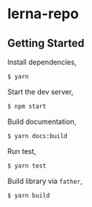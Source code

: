 # lerna-repo

## Getting Started

Install dependencies,

```bash
$ yarn
```

Start the dev server,

```bash
$ npm start
```

Build documentation,

```bash
$ yarn docs:build
```

Run test,

```bash
$ yarn test
```

Build library via `father`,

```bash
$ yarn build
```
